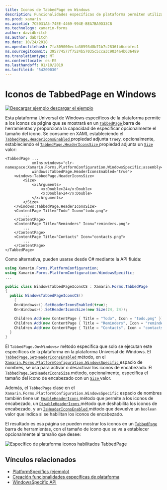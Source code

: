 ```yaml
---
title: Iconos de TabbedPage en Windows
description: Funcionalidades específicas de plataforma permiten utilizar la funcionalidad que solo está disponible en una plataforma concreta, sin necesidad de implementar los representadores personalizados o los efectos. En este artículo se explica cómo consumir el Windows específicos de la plataforma que permite a los iconos de página que se mostrará en una barra de herramientas TabbedPage.
ms.prod: xamarin
ms.assetid: 7C5031A5-74EE-4469-994E-BEA7BA9D33CB
ms.technology: xamarin-forms
author: davidbritch
ms.author: dabritch
ms.date: 10/24/2018
ms.openlocfilehash: 7fa309000ecfa30593d8b71b7c2836fb6cebfec1
ms.sourcegitcommit: 395774577f7524b57035c5cca3c9034a4b636489
ms.translationtype: MT
ms.contentlocale: es-ES
ms.lasthandoff: 01/10/2019
ms.locfileid: "54209030"
---
```

# <a name="tabbedpage-icons-on-windows"></a>Iconos de TabbedPage en Windows

[![Descargar ejemplo](~/media/shared/download.png) descargar el ejemplo](https://developer.xamarin.com/samples/xamarin-forms/userinterface/platformspecifics/)

Esta plataforma Universal de Windows específicos de la plataforma permite a los iconos de página que se mostrará en un [ `TabbedPage` ](xref:Xamarin.Forms.TabbedPage) barra de herramientas y proporciona la capacidad de especificar opcionalmente el tamaño del icono. Se consume en XAML estableciendo el [ `TabbedPage.HeaderIconsEnabled` ](xref:Xamarin.Forms.PlatformConfiguration.WindowsSpecific.TabbedPage.HeaderIconsEnabledProperty) propiedad adjunta `true`y, opcionalmente, estableciendo el [ `TabbedPage.HeaderIconsSize` ](xref:Xamarin.Forms.PlatformConfiguration.WindowsSpecific.TabbedPage.HeaderIconsSizeProperty) propiedad adjunta un [ `Size` ](xref:Xamarin.Forms.Size) valor:

```xaml
<TabbedPage ...
            xmlns:windows="clr-namespace:Xamarin.Forms.PlatformConfiguration.WindowsSpecific;assembly=Xamarin.Forms.Core"
            windows:TabbedPage.HeaderIconsEnabled="true">
    <windows:TabbedPage.HeaderIconsSize>
        <Size>
            <x:Arguments>
                <x:Double>24</x:Double>
                <x:Double>24</x:Double>
            </x:Arguments>
        </Size>
    </windows:TabbedPage.HeaderIconsSize>
    <ContentPage Title="Todo" Icon="todo.png">
        ...
    </ContentPage>
    <ContentPage Title="Reminders" Icon="reminders.png">
        ...
    </ContentPage>
    <ContentPage Title="Contacts" Icon="contacts.png">
        ...
    </ContentPage>
</TabbedPage>
```

Como alternativa, pueden usarse desde C# mediante la API fluida:

```csharp
using Xamarin.Forms.PlatformConfiguration;
using Xamarin.Forms.PlatformConfiguration.WindowsSpecific;
...

public class WindowsTabbedPageIconsCS : Xamarin.Forms.TabbedPage
{
  public WindowsTabbedPageIconsCS()
    {
    On<Windows>().SetHeaderIconsEnabled(true);
    On<Windows>().SetHeaderIconsSize(new Size(24, 24));

    Children.Add(new ContentPage { Title = "Todo", Icon = "todo.png" });
    Children.Add(new ContentPage { Title = "Reminders", Icon = "reminders.png" });
    Children.Add(new ContentPage { Title = "Contacts", Icon = "contacts.png" });
  }
}
```

El `TabbedPage.On<Windows>` método especifica que solo se ejecutan este específicos de la plataforma en la plataforma Universal de Windows. El [ `TabbedPage.SetHeaderIconsEnabled` ](xref:Xamarin.Forms.PlatformConfiguration.WindowsSpecific.TabbedPage.SetHeaderIconsEnabled(Xamarin.Forms.IPlatformElementConfiguration{Xamarin.Forms.PlatformConfiguration.Windows,Xamarin.Forms.TabbedPage},System.Boolean)) método, en el [ `Xamarin.Forms.PlatformConfiguration.WindowsSpecific` ](xref:Xamarin.Forms.PlatformConfiguration.WindowsSpecific) espacio de nombres, se usa para activar o desactivar los iconos de encabezado. El [ `TabbedPage.SetHeaderIconsSize` ](xref:Xamarin.Forms.PlatformConfiguration.WindowsSpecific.TabbedPage.SetHeaderIconsSize(Xamarin.Forms.IPlatformElementConfiguration{Xamarin.Forms.PlatformConfiguration.Windows,Xamarin.Forms.TabbedPage},Xamarin.Forms.Size)) método, opcionalmente, especifica el tamaño del icono de encabezado con un [ `Size` ](xref:Xamarin.Forms.Size) valor.

Además, el `TabbedPage` clase en el `Xamarin.Forms.PlatformConfiguration.WindowsSpecific` espacio de nombres también tiene un [ `EnableHeaderIcons` ](xref:Xamarin.Forms.PlatformConfiguration.WindowsSpecific.TabbedPage.EnableHeaderIcons*) método que permite a los iconos de encabezado, un [ `DisableHeaderIcons` ](xref:Xamarin.Forms.PlatformConfiguration.WindowsSpecific.TabbedPage.DisableHeaderIcons*) método que deshabilita los iconos de encabezado, y un [ `IsHeaderIconsEnabled` ](xref:Xamarin.Forms.PlatformConfiguration.WindowsSpecific.TabbedPage.IsHeaderIconsEnabled*) método que devuelve un `boolean` valor que indica si se habilitan los iconos de encabezado.

El resultado es esa página se pueden mostrar los iconos en un [ `TabbedPage` ](xref:Xamarin.Forms.TabbedPage) barra de herramientas, con el tamaño de icono que se va a establecer opcionalmente al tamaño que desee:

![Específico de plataforma iconos habilitados TabbedPage](tabbedpage-icons-images/tabbedpage-icons.png "TabbedPage iconos habilitados específico de plataforma")

## <a name="related-links"></a>Vínculos relacionados

- [PlatformSpecifics (ejemplo)](https://developer.xamarin.com/samples/xamarin-forms/userinterface/platformspecifics/)
- [Creación funcionalidades específicas de plataforma](~/xamarin-forms/platform/platform-specifics/index.md#creating-platform-specifics)
- [WindowsSpecific API](xref:Xamarin.Forms.PlatformConfiguration.WindowsSpecific)
